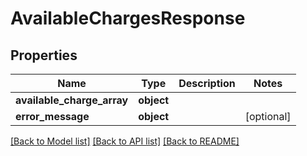 # AvailableChargesResponse

## Properties
Name | Type | Description | Notes
------------ | ------------- | ------------- | -------------
**available_charge_array** | **object** |  | 
**error_message** | **object** |  | [optional] 

[[Back to Model list]](../README.md#documentation-for-models) [[Back to API list]](../README.md#documentation-for-api-endpoints) [[Back to README]](../README.md)

